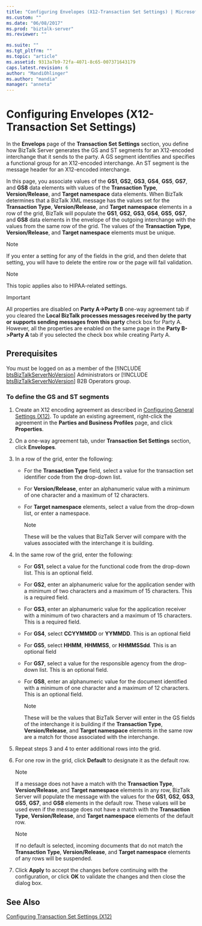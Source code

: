 ```yaml
---
title: "Configuring Envelopes (X12-Transaction Set Settings) | Microsoft Docs"
ms.custom: ""
ms.date: "06/08/2017"
ms.prod: "biztalk-server"
ms.reviewer: ""

ms.suite: ""
ms.tgt_pltfrm: ""
ms.topic: "article"
ms.assetid: 9313a7b9-72fa-4071-8c65-007371643179
caps.latest.revision: 6
author: "MandiOhlinger"
ms.author: "mandia"
manager: "anneta"
---
```

# Configuring Envelopes (X12-Transaction Set Settings)
In the **Envelops** page of the **Transaction Set Settings** section, you define how BizTalk Server generates the GS and ST segments for an X12-encoded interchange that it sends to the party. A GS segment identifies and specifies a functional group for an X12-encoded interchange. An ST segment is the message header for an X12-encoded interchange.  
  
 In this page, you associate values of the **GS1**, **GS2**, **GS3**, **GS4**, **GS5**, **GS7**, and **GS8** data elements with values of the **Transaction Type**, **Version/Release**, and **Target namespace** data elements. When BizTalk determines that a BizTalk XML message has the values set for the **Transaction Type**, **Version/Release**, and **Target namespace** elements in a row of the grid, BizTalk will populate the **GS1**, **GS2**, **GS3**, **GS4**, **GS5**, **GS7**, and **GS8** data elements in the envelope of the outgoing interchange with the values from the same row of the grid. The values of the **Transaction Type**, **Version/Release**, and **Target namespace** elements must be unique.  
  
> [!NOTE]
>  If you enter a setting for any of the fields in the grid, and then delete that setting, you will have to delete the entire row or the page will fail validation.  
  
> [!NOTE]
>  This topic applies also to HIPAA-related settings.  
  
> [!IMPORTANT]
>  All properties are disabled on **Party A->Party B** one-way agreement tab if you cleared the **Local BizTalk processes messages received by the party or supports sending messages from this party** check box for Party A. However, all the properties are enabled on the same page in the **Party B->Party A** tab if you selected the check box while creating Party A.  
  
## Prerequisites  
 You must be logged on as a member of the [!INCLUDE [btsBizTalkServerNoVersion](../includes/btsbiztalkservernoversion-md.md)] Administrators or [!INCLUDE [btsBizTalkServerNoVersion](../includes/btsbiztalkservernoversion-md.md)] B2B Operators group.  
  
### To define the GS and ST segments  
  
1.  Create an X12 encoding agreement as described in [Configuring General Settings (X12)](../core/configuring-general-settings-x12.md). To update an existing agreement, right-click the agreement in the **Parties and Business Profiles** page, and click **Properties**.  
  
2.  On a one-way agreement tab, under **Transaction Set Settings** section, click **Envelopes**.  
  
3.  In a row of the grid, enter the following:  
  
    -   For the **Transaction Type** field, select a value for the transaction set identifier code from the drop-down list.  
  
    -   For **Version/Release**, enter an alphanumeric value with a minimum of one character and a maximum of 12 characters.  
  
    -   For **Target namespace** elements, select a value from the drop-down list, or enter a namespace.  
  
        > [!NOTE]
        >  These will be the values that BizTalk Server will compare with the values associated with the interchange it is building.  
  
4.  In the same row of the grid, enter the following:  
  
    -   For **GS1**, select a value for the functional code from the drop-down list. This is an optional field.  
  
    -   For **GS2**, enter an alphanumeric value for the application sender with a minimum of two characters and a maximum of 15 characters. This is a required field.  
  
    -   For **GS3**, enter an alphanumeric value for the application receiver with a minimum of two characters and a maximum of 15 characters. This is a required field.  
  
    -   For **GS4**, select **CCYYMMDD** or **YYMMDD**. This is an optional field  
  
    -   For **GS5**, select **HHMM**, **HHMMSS**, or **HHMMSSdd**. This is an optional field  
  
    -   For **GS7**, select a value for the responsible agency from the drop-down list. This is an optional field.  
  
    -   For **GS8**, enter an alphanumeric value for the document identified with a minimum of one character and a maximum of 12 characters. This is an optional field.  
  
        > [!NOTE]
        >  These will be the values that BizTalk Server will enter in the GS fields of the interchange it is building if the **Transaction Type**, **Version/Release**, and **Target namespace** elements in the same row are a match for those associated with the interchange.  
  
5.  Repeat steps 3 and 4 to enter additional rows into the grid.  
  
6.  For one row in the grid, click **Default** to designate it as the default row.  
  
    > [!NOTE]
    >  If a message does not have a match with the **Transaction Type**, **Version/Release**, and **Target namespace** elements in any row, BizTalk Server will populate the message with the values for the **GS1**, **GS2**, **GS3**, **GS5**, **GS7**, and **GS8** elements in the default row. These values will be used even if the message does not have a match with the **Transaction Type**, **Version/Release**, and **Target namespace** elements of the default row.  
  
    > [!NOTE]
    >  If no default is selected, incoming documents that do not match the **Transaction Type**, **Version/Release**, and **Target namespace** elements of any rows will be suspended.  
  
7.  Click **Apply** to accept the changes before continuing with the configuration, or click **OK** to validate the changes and then close the dialog box.  
  
## See Also  
 [Configuring Transaction Set Settings (X12)](../core/configuring-transaction-set-settings-x12.md)